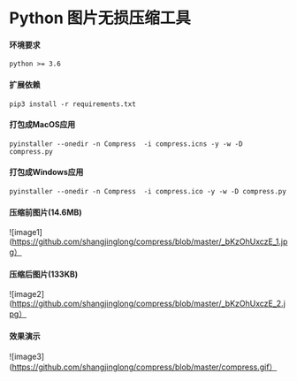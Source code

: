 #  Python 图片无损压缩工具

#### 环境要求
    python >= 3.6 

#### 扩展依赖
    pip3 install -r requirements.txt

#### 打包成MacOS应用
    pyinstaller --onedir -n Compress  -i compress.icns -y -w -D compress.py

#### 打包成Windows应用
    pyinstaller --onedir -n Compress  -i compress.ico -y -w -D compress.py

#### 压缩前图片(14.6MB)
![image1](https://github.com/shangjinglong/compress/blob/master/_bKzOhUxczE_1.jpg）
    
#### 压缩后图片(133KB)
![image2](https://github.com/shangjinglong/compress/blob/master/_bKzOhUxczE_2.jpg）
        
#### 效果演示
![image3](https://github.com/shangjinglong/compress/blob/master/compress.gif）